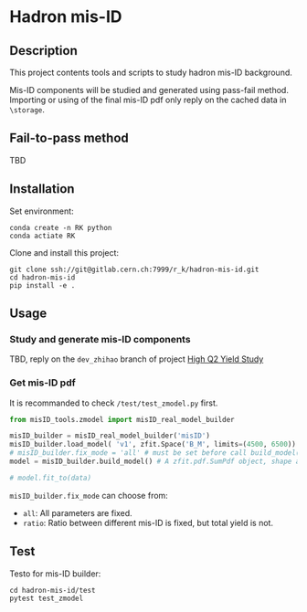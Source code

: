 # Hadron mis-ID

## Description

This project contents tools and scripts to study hadron mis-ID background. 

Mis-ID components will be studied and generated using pass-fail method. Importing or using of the final mis-ID pdf only reply on the cached data in `\storage`.

## Fail-to-pass method

TBD

## Installation

Set environment:

```shell
conda create -n RK python
conda actiate RK
```

Clone and install this project:

```shell
git clone ssh://git@gitlab.cern.ch:7999/r_k/hadron-mis-id.git
cd hadron-mis-id
pip install -e .
```

## Usage

### Study and generate mis-ID components

TBD, reply on the `dev_zhihao` branch of project [High Q2 Yield Study](https://gitlab.cern.ch/r_k/high_q2_yield_study/-/tree/dev_zhihao?ref_type=heads)

### Get mis-ID pdf

It is recommanded to check `/test/test_zmodel.py` first.

```python
from misID_tools.zmodel import misID_real_model_builder

misID_builder = misID_real_model_builder('misID')
misID_builder.load_model( 'v1', zfit.Space('B_M', limits=(4500, 6500)) )
# misID_builder.fix_mode = 'all' # must be set before call build_model()
model = misID_builder.build_model() # A zfit.pdf.SumPdf object, shape and yield are fixed

# model.fit_to(data)
```

`misID_builder.fix_mode` can choose from:
- `all`: All parameters are fixed.
- `ratio`: Ratio between different mis-ID is fixed, but total yield is not.

## Test

Testo for mis-ID builder:

```shell
cd hadron-mis-id/test
pytest test_zmodel
```
